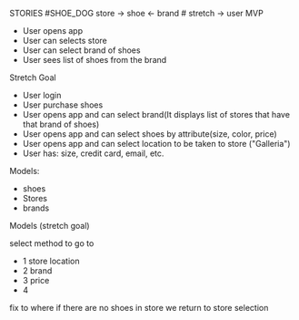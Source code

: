 STORIES 
#SHOE_DOG
store -> shoe <- brand # stretch -> user
MVP
- User opens app
- User can selects store
- User can select brand of shoes
- User sees list of shoes from the brand

Stretch Goal 
- User login
- User purchase shoes
- User opens app and can select brand(It displays list of stores that have that brand of shoes)
- User opens app and can select shoes by attribute(size, color, price)
- User opens app and can select location to be taken to store ("Galleria")
- User has: size, credit card, email, etc. 

Models:
- shoes
- Stores
- brands

Models (stretch goal)

select method to go to
- 1 store location
- 2 brand
- 3 price
- 4 



fix to where if there are no shoes in store we return to store selection

